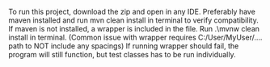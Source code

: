 To run this project, download the zip and open in any IDE.
Preferably have maven installed and run mvn clean install in terminal to verify compatibility.
If maven is not installed, a wrapper is included in the file. Run .\mvnw clean install in terminal. (Common issue with wrapper requires C:/User/MyUser/.... path to NOT include any spacings)
If running wrapper should fail, the program will still function, but test classes has to be run individually.
